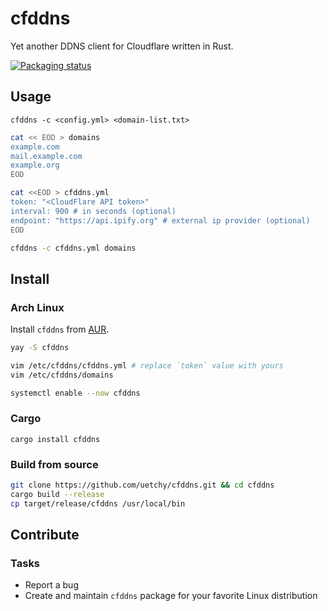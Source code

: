 # cfddns

Yet another DDNS client for Cloudflare written in Rust.

[![Packaging status](https://repology.org/badge/vertical-allrepos/cfddns.svg)](https://repology.org/project/cfddns/versions)

## Usage

```
cfddns -c <config.yml> <domain-list.txt>
```

```bash
cat << EOD > domains
example.com
mail.example.com
example.org
EOD

cat <<EOD > cfddns.yml
token: "<CloudFlare API token>"
interval: 900 # in seconds (optional)
endpoint: "https://api.ipify.org" # external ip provider (optional)
EOD

cfddns -c cfddns.yml domains
```

## Install

### Arch Linux

Install `cfddns` from [AUR](https://aur.archlinux.org/packages/cfddns/).

```bash
yay -S cfddns
```

```bash
vim /etc/cfddns/cfddns.yml # replace `token` value with yours
vim /etc/cfddns/domains

systemctl enable --now cfddns
```

### Cargo

```
cargo install cfddns
```

### Build from source

```bash
git clone https://github.com/uetchy/cfddns.git && cd cfddns
cargo build --release
cp target/release/cfddns /usr/local/bin
```

## Contribute

### Tasks

- Report a bug
- Create and maintain `cfddns` package for your favorite Linux distribution
